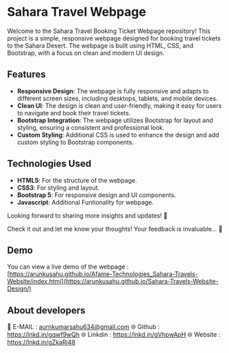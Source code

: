 # Sahara Travel Webpage

Welcome to the Sahara Travel Booking Ticket Webpage repository! This project is a simple, responsive webpage designed for booking travel tickets to the Sahara Desert. The webpage is built using HTML, CSS, and Bootstrap, with a focus on clean and modern UI design.

## Features

- **Responsive Design**: The webpage is fully responsive and adapts to different screen sizes, including desktops, tablets, and mobile devices.
- **Clean UI**: The design is clean and user-friendly, making it easy for users to navigate and book their travel tickets.
- **Bootstrap Integration**: The webpage utilizes Bootstrap for layout and styling, ensuring a consistent and professional look.
- **Custom Styling**: Additional CSS is used to enhance the design and add custom styling to Bootstrap components.

## Technologies Used

- **HTML5**: For the structure of the webpage.
- **CSS3**: For styling and layout.
- **Bootstrap 5**: For responsive design and UI components.
- **Javascript**: Additional Funtionality for webpage.

Looking forward to sharing more insights and updates! 🚀

Check it out and let me know your thoughts! Your feedback is invaluable... 🚀

## Demo

You can view a live demo of the webpage :
[https://arunkusahu.github.io/Afame-Technologies_Sahara-Travels-Website/index.html](https://arunkusahu.github.io/Sahara-Travels-Website-Design/)

## About developers

💌 E-MAIL : aurnkumarsahu634@gmail.com
🌐 Github : https://lnkd.in/gqwf9wQh
🌐 Linkdin : https://lnkd.in/gVhpwApH
🌐 Website : https://lnkd.in/gZkaRi48
